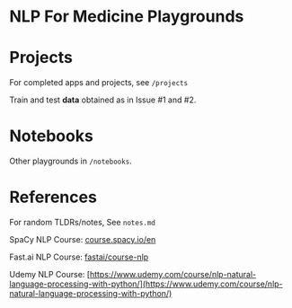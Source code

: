 # NLP For Medicine Playgrounds

# Projects

For completed apps and projects, see `/projects`

Train and test **data** obtained as in Issue #1 and #2.

# Notebooks

Other playgrounds in `/notebooks`.


# References

For random TLDRs/notes, See `notes.md`

SpaCy NLP Course: [course.spacy.io/en](https://course.spacy.io/en)

Fast.ai NLP Course: [fastai/course-nlp](https://github.com/fastai/course-nlp)

Udemy NLP Course: [https://www.udemy.com/course/nlp-natural-language-processing-with-python/](https://www.udemy.com/course/nlp-natural-language-processing-with-python/)
